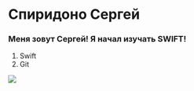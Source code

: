 
# Спиридоно Сергей

### Меня зовут Сергей! Я начал изучать SWIFT!

1. Swift
1. Git


![](/Users/serejaspiridonov/Desktop/Курсовая!/Swift.jpeg)
